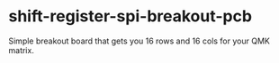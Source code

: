 # shift-register-spi-breakout-pcb
Simple breakout board that gets you 16 rows and 16 cols for your QMK matrix.
